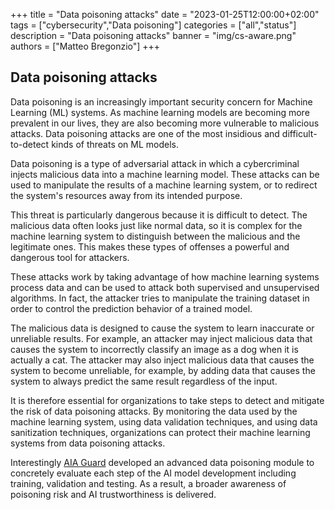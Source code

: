 +++
title = "Data poisoning attacks"
date = "2023-01-25T12:00:00+02:00"
tags = ["cybersecurity","Data poisoning"]
categories = ["all","status"]
description = "Data poisoning attacks"
banner = "img/cs-aware.png"
authors = ["Matteo Bregonzio"]
+++

## Data poisoning attacks

Data poisoning is an increasingly important security concern for Machine Learning (ML) systems. As machine learning models are becoming more prevalent in our lives, they are also becoming more vulnerable to malicious attacks. Data poisoning attacks are one of the most insidious and difficult-to-detect kinds of threats on ML models.

Data poisoning is a type of adversarial attack in which a cybercriminal injects malicious data into a machine learning model. These attacks can be used to manipulate the results of a machine learning system, or to redirect the system's resources away from its intended purpose.

This threat is particularly dangerous because it is difficult to detect. The malicious data often looks just like normal data, so it is complex for the machine learning system to distinguish between the malicious and the legitimate ones. This makes these types of offenses a powerful and dangerous tool for attackers.

These attacks work by taking advantage of how machine learning systems process data and can be used to attack both supervised and unsupervised algorithms. In fact, the attacker tries to manipulate the training dataset in order to control the prediction behavior of a trained model.

The malicious data is designed to cause the system to learn inaccurate or unreliable results. For example, an attacker may inject malicious data that causes the system to incorrectly classify an image as a dog when it is actually a cat.
The attacker may also inject malicious data that causes the system to become unreliable, for example, by adding data that causes the system to always predict the same result regardless of the input.

It is therefore essential for organizations to take steps to detect and mitigate the risk of data poisoning attacks. By monitoring the data used by the machine learning system, using data validation techniques, and using data sanitization techniques, organizations can protect their machine learning systems from data poisoning attacks.

Interestingly [AIA Guard](http://aiaguard.com/) developed an advanced data poisoning module to concretely evaluate each step of the AI model development including training, validation and testing. As a result, a broader awareness of poisoning risk and AI trustworthiness is delivered.

